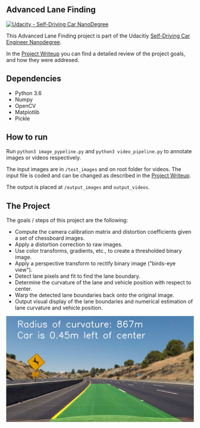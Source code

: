 ## Advanced Lane Finding
[![Udacity - Self-Driving Car NanoDegree](https://s3.amazonaws.com/udacity-sdc/github/shield-carnd.svg)](http://www.udacity.com/drive)

This Advanced Lane Finding project is part of the Udacitiy [Self-Driving Car Engineer Nanodegree](https://eu.udacity.com/course/self-driving-car-engineer-nanodegree--nd013).

 In the [Project Writeup](writeup.md) you can find a detailed review of the project goals, and how they were addresed.

Dependencies
---
* Python 3.6
* Numpy
* OpenCV
* Matplotlib
* Pickle

How to run
---

Run `python3 image_pypeline.py` and `python3 video_pipeline.py` to annotate images or videos respectively. 

The input images are in `/test_images` and on root folder for videos. The input file is coded and can be changed as described in the [Project Writeup](writeup.md).

The output is placed at `/output_images` and `output_videos`. 


The Project
---

The goals / steps of this project are the following:

* Compute the camera calibration matrix and distortion coefficients given a set of chessboard images.
* Apply a distortion correction to raw images.
* Use color transforms, gradients, etc., to create a thresholded binary image.
* Apply a perspective transform to rectify binary image ("birds-eye view").
* Detect lane pixels and fit to find the lane boundary.
* Determine the curvature of the lane and vehicle position with respect to center.
* Warp the detected lane boundaries back onto the original image.
* Output visual display of the lane boundaries and numerical estimation of lane curvature and vehicle position.


![Lanes Image](./output_images/test2_output.jpg)








